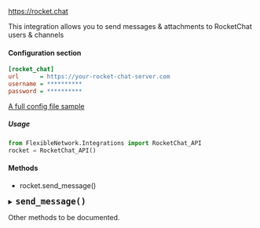 
<a id=rocketchat></a>
https://rocket.chat

This integration allows you to send messages & attachments to RocketChat users & channels

#### Configuration section

```ini
[rocket_chat]
url      = https://your-rocket-chat-server.com
username = **********
password = **********
```

[A full config file sample](../Docs/config_file.md#sample_config_file)

##### Usage

```python
from FlexibleNetwork.Integrations import RocketChat_API
rocket = RocketChat_API()
```

#### Methods

* rocket.send_message()

<a id=send_message()></a>
<details>
  <summary> 
  <b style="font-size:20px"> <code>send_message()</code></b>
  </summary>
  <br>
  Allows you to send a RocketChat message to a list of users

   ### INPUT

   | Input     | Type | Description                                                  | Options        | Default |
   | --------- | ---- | ------------------------------------------------------------ | -------------- | ------- |
   | `member_name_lst` | List of strings  | users to send messages to.     |                |         |
   | `message` | String  | Message to send                |                |         |

   ### OUTPUT

   > Returns a dictionary

   | Key     | Type | Description                                                  | Options        | Default |
   | --------- | ---- | ------------------------------------------------------------ | -------------- | ------- |
   | `success` | Boolean  | Whether the message was sent successfully or not.     |                |         |
   | `fail_reason` | String  | Message to send                |                |         |




</details>

Other methods to be documented.